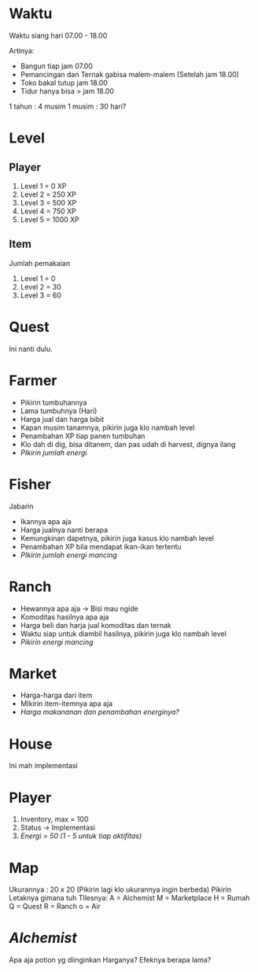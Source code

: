 # Waktu
Waktu siang hari 07.00 - 18.00

Artinya:
* Bangun tiap jam 07.00
* Pemancingan dan Ternak gabisa malem-malem (Setelah jam 18.00)
* Toko bakal tutup jam 18.00
* Tidur hanya bisa  > jam 18.00

1 tahun : 4 musim
1 musim : 30 hari?

# Level
## Player
1. Level 1 = 0 XP
2. Level 2 = 250 XP
3. Level 3 = 500 XP
4. Level 4 = 750 XP
5. Level 5 = 1000 XP

## Item
Jumlah pemakaian
1. Level 1 = 0 
2. Level 2 = 30
3. Level 3 = 60

# Quest
Ini nanti dulu.

# Farmer
* Pikirin tumbuhannya
* Lama tumbuhnya (Hari)
* Harga jual dan harga bibit
* Kapan musim tanamnya, pikirin juga klo nambah level
* Penambahan XP tiap panen tumbuhan
* Klo dah di dig, bisa ditanem, dan pas udah di harvest, dignya ilang
* _PIkirin jumlah energi_

# Fisher
Jabarin
* Ikannya apa aja
* Harga jualnya nanti berapa
* Kemungkinan dapetnya, pikirin juga kasus klo nambah level
* Penambahan XP bila mendapat ikan-ikan tertentu
* _PIkirin jumlah energi mancing_

# Ranch
* Hewannya apa aja -> Bisi mau ngide
* Komoditas hasilnya apa aja
* Harga beli dan harja jual komoditas dan ternak
* Waktu siap untuk diambil hasilnya, pikirin juga klo nambah level
* _Pikirin energi mancing_

# Market
* Harga-harga dari item 
* MIkirin item-itemnya apa aja
* _Harga makananan dan penambahan energinya?_

# House
Ini mah implementasi

# Player
1. Inventory, max = 100
2. Status -> Implementasi
3. _Energi = 50 (1 - 5 untuk tiap aktifitas)_


# Map
Ukurannya : 20 x 20 (Pikirin lagi klo ukurannya ingin berbeda)
Pikirin Letaknya gimana tuh
TIlesnya:
A = Alchemist
M = Marketplace
H = Rumah
Q = Quest
R = Ranch
o = Air

# _Alchemist_
Apa aja potion yg diinginkan
Harganya? Efeknya berapa lama?

